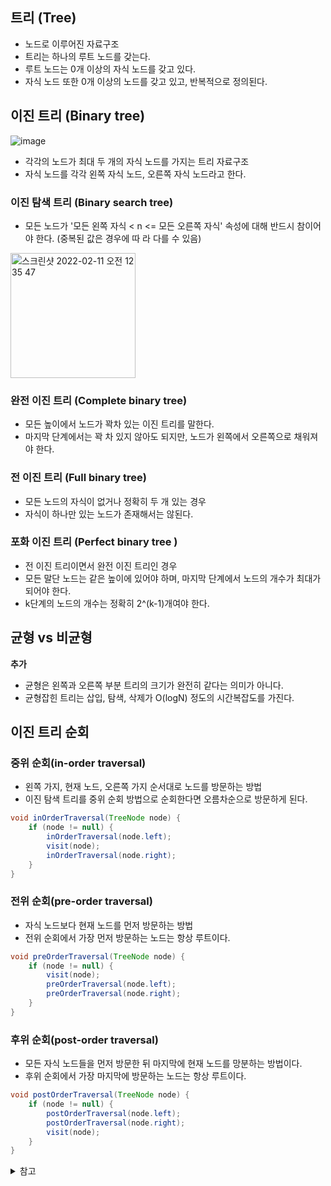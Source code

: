 ## 트리 (Tree)
- 노드로 이루어진 자료구조
- 트리는 하나의 루트 노드를 갖는다.
- 루트 노드는 0개 이상의 자식 노드를 갖고 있다.
- 자식 노드 또한 0개 이상의 노드를 갖고 있고, 반복적으로 정의된다.

## 이진 트리 (Binary tree)
![image](https://user-images.githubusercontent.com/61968474/153439104-392ad90d-0a7a-414a-acc7-74c558a73995.png)

- 각각의 노드가 최대 두 개의 자식 노드를 가지는 트리 자료구조
- 자식 노드를 각각 왼쪽 자식 노드, 오른쪽 자식 노드라고 한다.

### 이진 탐색 트리 (Binary search tree)

- 모든 노드가 '모든 왼쪽 자식 < n <= 모든 오른쪽 자식' 속성에 대해 반드시 참이어야 한다. (중복된 값은 경우에 따
라 다를 수 있음)
<img width="200" alt="스크린샷 2022-02-11 오전 12 35 47" src="https://user-images.githubusercontent.com/61968474/153441457-6a1b5479-66d1-4452-b05d-6ee85d640b9e.png">

### 완전 이진 트리 (Complete binary tree)
- 모든 높이에서 노드가 꽉차 있는 이진 트리를 말한다.
- 마지막 단계에서는 꽉 차 있지 않아도 되지만, 노드가 왼쪽에서 오른쪽으로 채워져야 한다.

### 전 이진 트리 (Full binary tree)
- 모든 노드의 자식이 없거나 정확히 두 개 있는 경우
- 자식이 하나만 있는 노드가 존재해서는 않된다.

### 포화 이진 트리 (Perfect binary tree )
- 전 이진 트리이면서 완전 이진 트리인 경우
- 모든 말단 노드는 같은 높이에 있어야 하며, 마지막 단계에서 노드의 개수가 최대가 되어야 한다.
- k단계의 노드의 개수는 정확히 2^(k-1)개여야 한다.

## 균형 vs 비균형
**추가**
- 균형은 왼쪽과 오른쪽 부분 트리의 크기가 완전히 같다는 의미가 아니다.
- 균형잡힌 트리는 삽입, 탐색, 삭제가 O(logN) 정도의 시간복잡도를 가진다.

## 이진 트리 순회
### 중위 순회(in-order traversal)
- 왼쪽 가지, 현재 노드, 오른쪽 가지 순서대로 노드를 방문하는 방법
- 이진 탐색 트리를 중위 순회 방법으로 순회한다면 오름차순으로 방문하게 된다.
```java
void inOrderTraversal(TreeNode node) {
    if (node != null) {
        inOrderTraversal(node.left);
        visit(node);
        inOrderTraversal(node.right);
    }
}
```

### 전위 순회(pre-order traversal)
- 자식 노드보다 현재 노드를 먼저 방문하는 방법
- 전위 순회에서 가장 먼저 방문하는 노드는 항상 루트이다.

```java
void preOrderTraversal(TreeNode node) {
    if (node != null) {
        visit(node);
        preOrderTraversal(node.left);
        preOrderTraversal(node.right);
    }
}
```

### 후위 순회(post-order traversal) 
- 모든 자식 노드들을 먼저 방문한 뒤 마지막에 현재 노드를 망분하는 방법이다.
- 후위 순회에서 가장 마지막에 방문하는 노드는 항상 루트이다.

```java
void postOrderTraversal(TreeNode node) {
    if (node != null) {
        postOrderTraversal(node.left);
        postOrderTraversal(node.right);
        visit(node);
    }
}
```

<details>
<summary>참고</summary>

- 코딩인터뷰 완전 분석


</details>